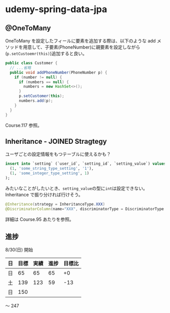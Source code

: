 # udemy-spring-data-jpa

## @OneToMany

OneToMany を設定したフィールに要素を追加する際は、以下のような add メソッドを用意して、子要素(PhoneNumber)に親要素を設定しながら(`p.setCustoemr(this)`)追加すると良い。

```java
public class Customer {
  // ...省略
  public void addPhoneNumber(PhoneNumber p) {
    if (number != null) {
      if (numbers == null) {
        numbers = new HashSet<>();
      }
      p.setCustomer(this);
      numbers.add(p);
    }
  }
}
```

Course.117 参照。

## Inheritance - JOINED Stragtegy

ユーザごとの設定情報をもつテーブルに使えるかも？

```sql
insert into `setting` (`user_id`, `setting_id`, `setting_value`) values
  (1, 'some_string_type_setting', '1'),
  (1, 'some_integer_type_setting', 1)
);
```

みたいなことがしたいとき、`setting_value`の型に`int`は設定できない。  
Inheritance で振り分ければ行けそう。

```java
@Inheritance(strategy = InheritanceType.XXX)
@DiscriminatorColumn(name="XXX", discriminatorType = DiscriminatorType.XX)
```

詳細は Course.95 あたりを参照。

## 進捗

8/30(日) 開始

| 日  | 目標 | 実績 | 進捗 | 目標比 |
| --- | ---- | ---- | ---- | ------ |
| 日  | 65   | 65   | 65   | +0     |
| 土  | 139  | 123  | 59   | -13    |
| 日  | 150  |      |      |        |

〜 247
